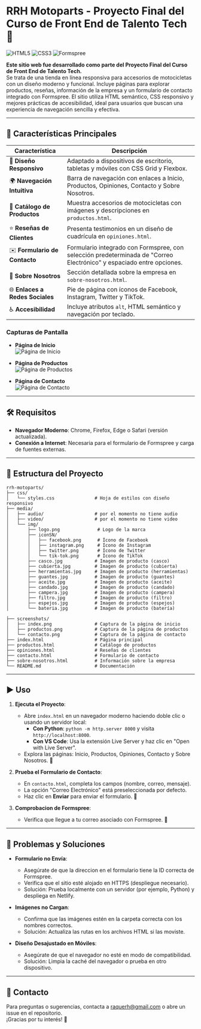 # RRH Motoparts - Proyecto Final del Curso de Front End de Talento Tech 🚀

![HTML5](https://img.shields.io/badge/HTML5-5-orange) ![CSS3](https://img.shields.io/badge/CSS3-3-blue) ![Formspree](https://img.shields.io/badge/Formspree-4.0-green)

**Este sitio web fue desarrollado como parte del Proyecto Final del Curso de Front End de Talento Tech.**  
Se trata de una tienda en línea responsiva para accesorios de motocicletas con un diseño moderno y funcional. Incluye páginas para explorar productos, reseñas, información de la empresa y un formulario de contacto integrado con Formspree. El sitio utiliza HTML semántico, CSS responsivo y mejores prácticas de accesibilidad, ideal para usuarios que buscan una experiencia de navegación sencilla y efectiva.

---

## 🌟 **Características Principales**

| **Característica**              | **Descripción**                                                                 |
|---------------------------------|---------------------------------------------------------------------------------|
| 🎨 **Diseño Responsivo**        | Adaptado a dispositivos de escritorio, tabletas y móviles con CSS Grid y Flexbox. |
| 🌍 **Navegación Intuitiva**     | Barra de navegación con enlaces a Inicio, Productos, Opiniones, Contacto y Sobre Nosotros. |
| 🛵 **Catálogo de Productos**    | Muestra accesorios de motocicletas con imágenes y descripciones en `productos.html`. |
| ⭐ **Reseñas de Clientes**       | Presenta testimonios en un diseño de cuadrícula en `opiniones.html`.             |
| ✉️ **Formulario de Contacto**   | Formulario integrado con Formspree, con selección predeterminada de "Correo Electrónico" y espaciado entre opciones. |
| 📖 **Sobre Nosotros**           | Sección detallada sobre la empresa en `sobre-nosotros.html`.                     |
| 🌐 **Enlaces a Redes Sociales** | Pie de página con íconos de Facebook, Instagram, Twitter y TikTok.               |
| ♿ **Accesibilidad**             | Incluye atributos `alt`, HTML semántico y navegación por teclado.                |

### **Capturas de Pantalla**
- **Página de Inicio**  
  ![Página de Inicio](https://github.com/user-attachments/assets/placeholder-index.png)

- **Página de Productos**  
  ![Página de Productos](https://github.com/user-attachments/assets/placeholder-productos.png)

- **Página de Contacto**  
  ![Página de Contacto](https://github.com/user-attachments/assets/placeholder-contacto.png)


---

## 🛠 **Requisitos**

- **Navegador Moderno**: Chrome, Firefox, Edge o Safari (versión actualizada).
- **Conexión a Internet**: Necesaria para el formulario de Formspree y carga de fuentes externas.

---

## 📂 **Estructura del Proyecto**

```
rrh-motoparts/
├── css/
│   └── styles.css               # Hoja de estilos con diseño responsivo
├── media/
│   ├── audio/                   # por el momento no tiene audio
│   ├── video/                   # por el momento no tiene video
│   └── img/
│       ├── logo.png              # Logo de la marca
│       ├── iconSN/
│       │   ├── facebook.png      # Ícono de Facebook
│       │   ├── instagram.png     # Ícono de Instagram
│       │   ├── twitter.png       # Ícono de Twitter
│       │   └── tik-tok.png       # Ícono de TikTok
│       ├── casco.jpg            # Imagen de producto (casco)
│       ├── cubierta.jpg         # Imagen de producto (cubierta)
│       ├── herramientas.jpg     # Imagen de producto (herramientas)
│       ├── guantes.jpg          # Imagen de producto (guantes)
│       ├── aceite.jpg           # Imagen de producto (aceite)
│       ├── candado.jpg          # Imagen de producto (candado)
│       ├── campera.jpg          # Imagen de producto (campera)
│       ├── filtro.jpg           # Imagen de producto (filtro)
│       ├── espejos.jpg          # Imagen de producto (espejos)
│       └── bateria.jpg          # Imagen de producto (batería)

├── screenshots/
│   ├── index.png                # Captura de la página de inicio
│   ├── productos.png            # Captura de la página de productos
│   └── contacto.png             # Captura de la página de contacto
├── index.html                   # Página principal
├── productos.html               # Catálogo de productos
├── opiniones.html               # Reseñas de clientes
├── contacto.html                # Formulario de contacto
├── sobre-nosotros.html          # Información sobre la empresa
└── README.md                    # Documentación
```

---

## ▶️ Uso
1. **Ejecuta el Proyecto**:
   - Abre `index.html` en un navegador moderno haciendo doble clic o usando un servidor local:
     - **Con Python**: `python -m http.server 8000` y visita `http://localhost:8000`.
     - **Con VS Code**: Usa la extensión Live Server y haz clic en "Open with Live Server".
   - Explora las páginas: Inicio, Productos, Opiniones, Contacto y Sobre Nosotros. 🌟

2. **Prueba el Formulario de Contacto**:
   - En `contacto.html`, completa los campos (nombre, correo, mensaje).
   - La opción "Correo Electrónico" está preseleccionada por defecto.
   - Haz clic en **Enviar** para enviar el formulario. 📧

3. **Comprobacion de Formspree**:
   - Verifica que llegue a tu correo asociado con Formspree. 🔧

---

## 🐛 Problemas y Soluciones

- **Formulario no Envía**:
  - Asegúrate de que la direccion en el formulario tiene la ID correcta de Formspree.
  - Verifica que el sitio esté alojado en HTTPS (despliegue necesario).
  - Solución: Prueba localmente con un servidor (por ejemplo, Python) y despliega en Netlify.

- **Imágenes no Cargan**:
  - Confirma que las imágenes estén en la carpeta correcta con los nombres correctos.
  - Solución: Actualiza las rutas en los archivos HTML si las moviste.

- **Diseño Desajustado en Móviles**:
  - Asegúrate de que el navegador no esté en modo de compatibilidad.
  - Solución: Limpia la caché del navegador o prueba en otro dispositivo.

---

## 📧 Contacto
Para preguntas o sugerencias, contacta a raquerh@gmail.com o abre un issue en el repositorio.  
¡Gracias por tu interés! 🚀